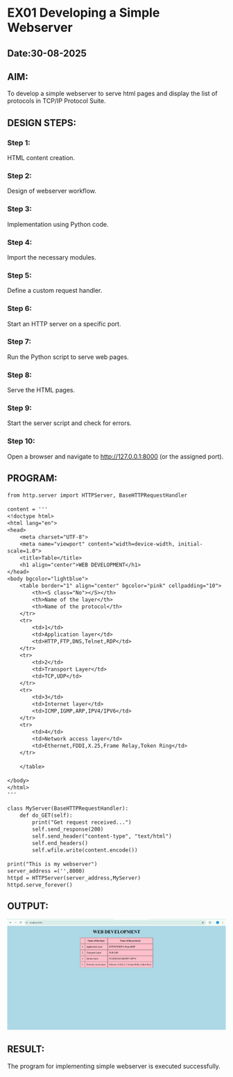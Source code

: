 # EX01 Developing a Simple Webserver
## Date:30-08-2025

## AIM:
To develop a simple webserver to serve html pages and display the list of protocols in TCP/IP Protocol Suite.

## DESIGN STEPS:
### Step 1: 
HTML content creation.

### Step 2:
Design of webserver workflow.

### Step 3:
Implementation using Python code.

### Step 4:
Import the necessary modules.

### Step 5:
Define a custom request handler.

### Step 6:
Start an HTTP server on a specific port.

### Step 7:
Run the Python script to serve web pages.

### Step 8:
Serve the HTML pages.

### Step 9:
Start the server script and check for errors.

### Step 10:
Open a browser and navigate to http://127.0.0.1:8000 (or the assigned port).

## PROGRAM:
```
from http.server import HTTPServer, BaseHTTPRequestHandler

content = '''
<!doctype html>
<html lang="en">
<head>
    <meta charset="UTF-8">
    <meta name="viewport" content="width=device-width, initial-scale=1.0">
    <title>Table</title>
    <h1 align="center">WEB DEVELOPMENT</h1>
</head>
<body bgcolor="lightblue">
    <table border="1" align="center" bgcolor="pink" cellpadding="10">
        <th><S class="No"></S></th>
        <th>Name of the layer</th>
        <th>Name of the protocol</th>
    </tr>
    <tr>
        <td>1</td>
        <td>Application layer</td>
        <td>HTTP,FTP,DNS,Telnet,RDP</td>
    </tr>
    <tr>
        <td>2</td>
        <td>Transport Layer</td>
        <td>TCP,UDP</td>
    </tr>
    <tr>
        <td>3</td>
        <td>Internet layer</td>
        <td>ICMP,IGMP,ARP,IPV4/IPV6</td>
    </tr>
    <tr>
        <td>4</td>
        <td>Network access layer</td>
        <td>Ethernet,FDDI,X.25,Frame Relay,Token Ring</td>
    </tr>
    
    </table>

</body>
</html>
'''

class MyServer(BaseHTTPRequestHandler):
    def do_GET(self):
        print("Get request received...")
        self.send_response(200) 
        self.send_header("content-type", "text/html")       
        self.end_headers()
        self.wfile.write(content.encode())

print("This is my webserver") 
server_address =('',8000)
httpd = HTTPServer(server_address,MyServer)
httpd.serve_forever()
```

## OUTPUT:
![alt text](<Screenshot 2025-08-30 094455.png>)

## RESULT:
The program for implementing simple webserver is executed successfully.
